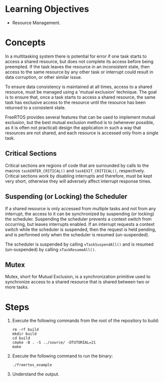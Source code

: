 # Learning Objectives
* Resource Management.

# Concepts
In a multitasking system there is potential for error if one task starts to
access a shared resource, but does not complete its access before being
preempted. If the task leaves the resource in an inconsistent state, then access
to the same resource by any other task or interrupt could result in data
corruption, or other similar issue.

To ensure data consistency is maintained at all times, access to a shared
resource, must be managed using a 'mutual exclusion' technique. The goal is to
ensure that, once a task starts to access a shared resource, the same task has
exclusive access to the resource until the resource has been returned to a
consistent state.

FreeRTOS provides several features that can be used to implement mutual
exclusion, but the best mutual exclusion method is to (whenever possible, as it
is often not practical) design the application in such a way that resources are
not shared, and each resource is accessed only from a single task.

## Critical Sections
Critical sections are regions of code that are surrounded by calls to the macros
`taskENTER_CRITICAL()` and `taskEXIT_CRITICAL()`, respectively. Critical
sections work by disabling interrupts and therefore, must be kept very short,
otherwise they will adversely affect interrupt response times.

## Suspending (or Locking) the Scheduler
If a shared resource is only accessed from multiple tasks and not from any
interrupt, the access to it can be synchronized by suspending (or locking) the
scheduler. Suspending the scheduler prevents a context switch from occurring,
but leaves interrupts enabled. If an interrupt requests a context switch while
the scheduler is suspended, then the request is held pending, and is performed
only when the scheduler is resumed (un-suspended).

The scheduler is suspended by calling `vTaskSuspendAll()` and is resumed
(un-suspended) by calling `xTaskResumeAll()`.

## Mutex
Mutex, short for Mutual Exclusion, is a synchronization primitive used to
synchronize access to a shared resource that is shared between two or more
tasks.

# Steps
1. Execute the following commands from the root of the repository to build:
   ```shell
   rm -rf build
   mkdir build
   cd build
   cmake -B . -S ../source/ -DTUTORIAL=21
   make
   ```

1. Execute the following command to run the binary:
   ```shell
   ./freertos_example
   ```

1. Understand the output.

